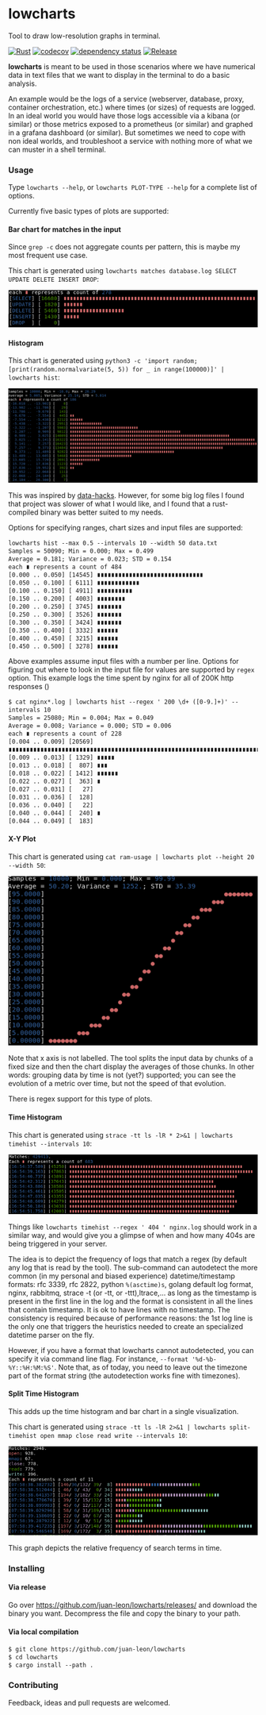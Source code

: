 # lowcharts
Tool to draw low-resolution graphs in terminal.

[![Rust](https://github.com/juan-leon/lowcharts/actions/workflows/test.yml/badge.svg)](https://github.com/juan-leon/lowcharts/actions/workflows/test.yml)
[![codecov](https://codecov.io/gh/juan-leon/lowcharts/branch/main/graph/badge.svg?token=FNTO8M149T)](https://codecov.io/gh/juan-leon/lowcharts)
[![dependency status](https://deps.rs/repo/github/juan-leon/lowcharts/status.svg)](https://deps.rs/repo/github/juan-leon/lowcharts)
[![Release](https://img.shields.io/github/release/juan-leon/lowcharts.svg)](https://github.com/juan-leon/lowcharts/releases/latest)

**lowcharts** is meant to be used in those scenarios where we have numerical
data in text files that we want to display in the terminal to do a basic
analysis.

An example would be the logs of a service (webserver, database, proxy, container
orchestration, etc.) where times (or sizes) of requests are logged.  In an ideal
world you would have those logs accessible via a kibana (or similar) or those
metrics exposed to a prometheus (or similar) and graphed in a grafana dashboard
(or similar).  But sometimes we need to cope with non ideal worlds, and
troubleshoot a service with nothing more of what we can muster in a shell
terminal.

### Usage

Type `lowcharts --help`, or `lowcharts PLOT-TYPE --help` for a complete list of
options.

Currently five basic types of plots are supported:

#### Bar chart for matches in the input

Since `grep -c` does not aggregate counts per pattern, this is maybe my most frequent use case.

This chart is generated using `lowcharts matches database.log SELECT UPDATE DELETE INSERT DROP`:

[![Simple bar chart with lowcharts](resources/matches-example.png)](resources/matches-example.png)

#### Histogram

This chart is generated using `python3 -c 'import random; [print(random.normalvariate(5, 5)) for _ in range(100000)]' | lowcharts hist`:

[![Sample histogram with lowcharts](resources/histogram-example.png)](resources/histogram-example.png)

This was inspired by [data-hacks](https://github.com/bitly/data_hacks).
However, for some big log files I found that project was slower of what I would
like, and I found that a rust-compiled binary was better suited to my needs.


Options for specifying ranges, chart sizes and input files are supported:

```
lowcharts hist --max 0.5 --intervals 10 --width 50 data.txt
Samples = 50090; Min = 0.000; Max = 0.499
Average = 0.181; Variance = 0.023; STD = 0.154
each ∎ represents a count of 484
[0.000 .. 0.050] [14545] ∎∎∎∎∎∎∎∎∎∎∎∎∎∎∎∎∎∎∎∎∎∎∎∎∎∎∎∎∎∎
[0.050 .. 0.100] [ 6111] ∎∎∎∎∎∎∎∎∎∎∎∎
[0.100 .. 0.150] [ 4911] ∎∎∎∎∎∎∎∎∎∎
[0.150 .. 0.200] [ 4003] ∎∎∎∎∎∎∎∎
[0.200 .. 0.250] [ 3745] ∎∎∎∎∎∎∎
[0.250 .. 0.300] [ 3526] ∎∎∎∎∎∎∎
[0.300 .. 0.350] [ 3424] ∎∎∎∎∎∎∎
[0.350 .. 0.400] [ 3332] ∎∎∎∎∎∎
[0.400 .. 0.450] [ 3215] ∎∎∎∎∎∎
[0.450 .. 0.500] [ 3278] ∎∎∎∎∎∎
```

Above examples assume input files with a number per line.  Options for figuring
out where to look in the input file for values are supported by `regex` option.
This example logs the time spent by nginx for all of 200K http responses ()


```
$ cat nginx*.log | lowcharts hist --regex ' 200 \d+ ([0-9.]+)' --intervals 10
Samples = 25080; Min = 0.004; Max = 0.049
Average = 0.008; Variance = 0.000; STD = 0.006
each ∎ represents a count of 228
[0.004 .. 0.009] [20569] ∎∎∎∎∎∎∎∎∎∎∎∎∎∎∎∎∎∎∎∎∎∎∎∎∎∎∎∎∎∎∎∎∎∎∎∎∎∎∎∎∎∎∎∎∎∎∎∎∎∎∎∎∎∎∎∎∎∎∎∎∎∎∎∎∎∎∎∎∎∎∎∎∎∎∎∎∎∎∎∎∎∎∎∎∎∎∎∎∎∎
[0.009 .. 0.013] [ 1329] ∎∎∎∎∎
[0.013 .. 0.018] [  807] ∎∎∎
[0.018 .. 0.022] [ 1412] ∎∎∎∎∎∎
[0.022 .. 0.027] [  363] ∎
[0.027 .. 0.031] [   27]
[0.031 .. 0.036] [  128]
[0.036 .. 0.040] [   22]
[0.040 .. 0.044] [  240] ∎
[0.044 .. 0.049] [  183]
```

#### X-Y Plot

This chart is generated using  `cat ram-usage | lowcharts plot --height 20 --width 50`:

[![Sample plot with lowcharts](resources/plot-example.png)](resources/plot-example.png)

Note that x axis is not labelled.  The tool splits the input data by chunks of a
fixed size and then the chart display the averages of those chunks.  In other
words: grouping data by time is not (yet?) supported; you can see the evolution
of a metric over time, but not the speed of that evolution.

There is regex support for this type of plots.

#### Time Histogram

This chart is generated using  `strace -tt ls -lR * 2>&1 | lowcharts timehist --intervals 10`:

[![Sample plot with lowcharts](resources/timehist-example.png)](resources/timehist-example.png)

Things like `lowcharts timehist --regex ' 404 ' nginx.log` should work in a
similar way, and would give you a glimpse of when and how many 404s are being
triggered in your server.

The idea is to depict the frequency of logs that match a regex (by default any
log that is read by the tool).  The sub-command can autodetect the more common
(in my personal and biased experience) datetime/timestamp formats: rfc 3339, rfc
2822, python `%(asctime)s`, golang default log format, nginx, rabbitmq, strace
-t (or -tt, or -ttt),ltrace,... as long as the timestamp is present in the first
line in the log and the format is consistent in all the lines that contain
timestamp.  It is ok to have lines with no timestamp.  The consistency is
required because of performance reasons: the 1st log line is the only one that
triggers the heuristics needed to create an specialized datetime parser on the
fly.

However, if you have a format that lowcharts cannot autodetected, you can
specify it via command line flag.  For instance, `--format
'%d-%b-%Y::%H:%M:%S'`.  Note that, as of today, you need to leave out the
timezone part of the format string (the autodetection works fine with
timezones).


#### Split Time Histogram

This adds up the time histogram and bar chart in a single visualization.

This chart is generated using  `strace -tt ls -lR 2>&1 | lowcharts split-timehist open mmap close read write --intervals 10`:

[![Sample plot with lowcharts](resources/split-timehist-example.png)](resources/split-timehist-example.png)

This graph depicts the relative frequency of search terms in time.

### Installing

#### Via release

Go over https://github.com/juan-leon/lowcharts/releases/ and download the binary
you want.  Decompress the file and copy the binary to your path.

#### Via local compilation

```
$ git clone https://github.com/juan-leon/lowcharts
$ cd lowcharts
$ cargo install --path .
```

### Contributing

Feedback, ideas and pull requests are welcomed.
